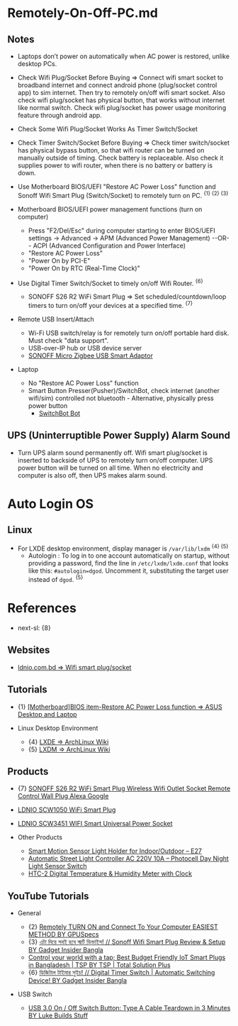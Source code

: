 # Remotely-On-Off-PC.md

## Notes

* Laptops don’t power on automatically when AC power is restored, unlike desktop PCs.

* Check Wifi Plug/Socket Before Buying => Connect wifi smart socket to broadband internet and connect android phone (plug/socket control app) to sim internet. Then try to remotely on/off wifi smart socket. Also check wifi plug/socket has physical button, that works without internet like normal switch. Check wifi plug/socket has power usage monitoring feature through android app.

* Check Some Wifi Plug/Socket Works As Timer Switch/Socket

* Check Timer Switch/Socket Before Buying => Check timer switch/socket has physical bypass button, so that wifi router can be turned on manually outside of timing. Check battery is replaceable. Also check it supplies power to wifi router, when there is no battery or battery is down.

* Use Motherboard BIOS/UEFI "Restore AC Power Loss" function and Sonoff Wifi Smart Plug (Switch/Socket) to remotely turn on PC. <sup>{1} {2} {3}</sup>

* Motherboard BIOS/UEFI power management functions (turn on computer)
  * Press "F2/Del/Esc" during computer starting to enter BIOS/UEFI settings -> Advanced -> APM (Advanced Power Management) --OR-- ACPI (Advanced Configuration and Power Interface)
  * "Restore AC Power Loss"
  * "Power On by PCI-E"
  * "Power On by RTC (Real-Time Clock)"

* Use Digital Timer Switch/Socket to timely on/off Wifi Router. <sup>{6}</sup>
  * SONOFF S26 R2 WiFi Smart Plug => Set scheduled/countdown/loop timers to turn on/off your devices at a specified  time. <sup>{7}</sup>

* Remote USB Insert/Attach
  * Wi-Fi USB switch/relay is for remotely turn on/off portable hard disk. Must check "data support".
  * USB-over-IP hub or USB device server
  * [SONOFF Micro Zigbee USB Smart Adaptor](https://sonoff.tech/products/sonoff-micro-zigbee-usb-smart-adaptor)

* Laptop
  * No "Restore AC Power Loss" function
  * Smart Button Presser(Pusher)/SwitchBot, check internet (another wifi/sim) controlled not bluetooth - Alternative, physically press power button
    * [SwitchBot Bot](https://www.switch-bot.com/products/switchbot-bot)

## UPS (Uninterruptible Power Supply) Alarm Sound

* Turn UPS alarm sound permanently off. Wifi smart plug/socket is inserted to backside of UPS to remotely turn on/off computer. UPS power button will be turned on all time. When no electricity and computer is also off, then UPS makes alarm sound.

# Auto Login OS

## Linux

* For LXDE desktop environment, display manager is `/var/lib/lxdm` <sup>{4} {5}</sup>
  * Autologin : To log in to one account automatically on startup, without providing a password, find the line in `/etc/lxdm/lxdm.conf` that looks like this: `#autologin=dgod`. Uncomment it, substituting the target user instead of `dgod`. <sup>{5}</sup>

# References

* next-sl: {8}

## Websites

* [ldnio.com.bd => Wifi smart plug/socket](https://ldnio.com.bd/)
## Tutorials

* {1} [[Motherboard]BIOS item-Restore AC Power Loss function => ASUS Desktop and Laptop](https://www.asus.com/support/faq/1049855/)

* Linux Desktop Environment
  * {4} [LXDE => ArchLinux Wiki](https://wiki.archlinux.org/title/LXDE)
  * {5} [LXDM => ArchLinux Wiki](https://wiki.archlinux.org/title/LXDM)

## Products

* {7} [SONOFF S26 R2 WiFi Smart Plug Wireless Wifi Outlet Socket Remote Control Wall Plug Alexa Google](https://www.daraz.com.bd/products/sonoff-r2-wifi-wifi-i274335274-s1249615976.html)
* [LDNIO SCW1050 WiFi Smart Plug](https://ldnio.com.bd/product/ldnio-scw1050-wifi-smart-plug/)
* [LDNIO SCW3451 WIFI Smart Universal Power Socket](https://ldnio.com.bd/product/ldnio-scw3451/)

* Other Products
  * [Smart Motion Sensor Light Holder for Indoor/Outdoor – E27](https://nabatechshop.com/product/smart-motion-sensor-light-holder-e27-bangladesh/)
  * [Automatic Street Light Controller AC 220V 10A – Photocell Day Night Light Sensor Switch](https://nabatechshop.com/product/automatic-street-light-controller-photocell-day-night-light-sensor-switch/)
  * [HTC-2 Digital Temperature & Humidity Meter with Clock](https://nabatechshop.com/product/htc-2-digital-temperature-humidity-meter-with-clock/)

## YouTube Tutorials

* General
  * {2} [Remotely TURN ON and Connect To Your Computer EASIEST METHOD BY GPUSpecs](https://www.youtube.com/watch?v=-eqr4jkpI3I)
  * {3} [এটা দিয়ে সবই হবে স্মার্ট ডিভাইস! // Sonoff Wifi Smart Plug Review & Setup BY Gadget Insider Bangla](https://www.youtube.com/watch?v=kw82UXblSIo)
  * [Control your world with a tap; Best Budget Friendly IoT Smart Plugs in Bangladesh | TSP BY TSP | Total Solution Plus](https://www.youtube.com/watch?v=re7eCmzfWL0)
  * {6} [ডিজিটাল টাইমার সুইচ! // Digital Timer Switch | Automatic Switching Device! BY Gadget Insider Bangla](https://www.youtube.com/watch?v=EhNJbwZ-NqU)

* USB Switch
  * [USB 3.0 On / Off Switch Button: Type A Cable Teardown in 3 Minutes BY Luke Builds Stuff](https://www.youtube.com/watch?v=ob-IkjLMZfw)
